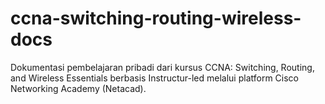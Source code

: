 # ccna-switching-routing-wireless-docs
Dokumentasi pembelajaran pribadi dari kursus CCNA: Switching, Routing, and Wireless Essentials berbasis Instructur-led melalui platform Cisco Networking Academy (Netacad).
